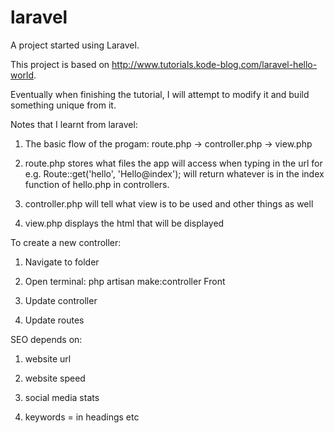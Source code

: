 # laravel
A project started using Laravel.

This project is based on http://www.tutorials.kode-blog.com/laravel-hello-world.

Eventually when finishing the tutorial, I will attempt to modify it and build something unique from it. 

Notes that I learnt from laravel:

1) The basic flow of the progam: route.php -> controller.php -> view.php

2) route.php stores what files the app will access when typing in the url for e.g. Route::get('hello', 'Hello@index'); will 
return whatever is in the index function of hello.php in controllers.

3) controller.php will tell what view is to be used and other things as well

4) view.php displays the html that will be displayed

To create a new controller:

1) Navigate to folder 

2) Open terminal: php artisan make:controller Front

3) Update controller

4) Update routes

SEO depends on:

1) website url

2) website speed

3) social media stats

4) keywords = in headings etc
